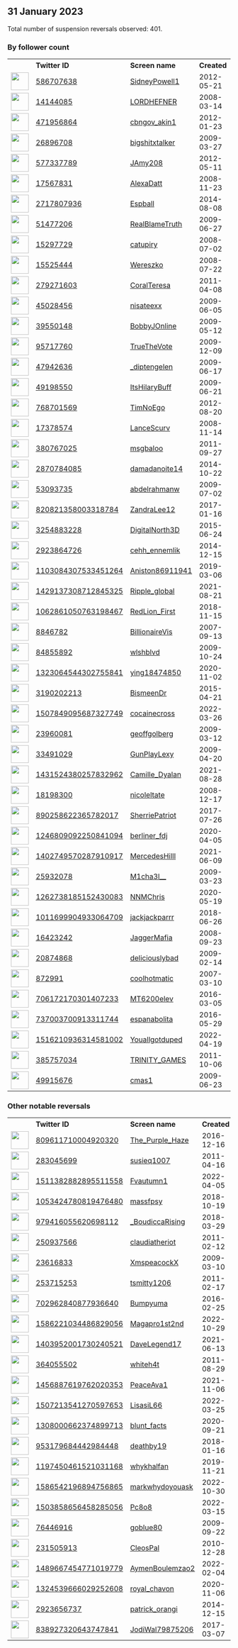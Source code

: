 
## 31 January 2023
Total number of suspension reversals observed: 401.

### By follower count
<table><tr><th></th><th align="left">Twitter ID</th><th align="left">Screen name</th>
<th align="left">Created</th><th align="left">Status</th><th align="left">Suspended</th><th align="left">Followers</th>
<tr><td><a href="https://pbs.twimg.com/profile_images/1620791282275581958/K4NHcmE-_normal.jpg"><img src="https://pbs.twimg.com/profile_images/1620791282275581958/K4NHcmE-_normal.jpg" width="40px" height="40px" align="center"/></a></td><td><a href="https://twitter.com/intent/user?user_id=586707638">586707638</a></td><td><a href="https://twitter.com/SidneyPowell1">SidneyPowell1</a></td><td>2012-05-21</td><td align="center"></td><td></td><td>957199</td></tr>
<tr><td><a href="https://pbs.twimg.com/profile_images/1621897346408742914/7G7H-IG9_normal.jpg"><img src="https://pbs.twimg.com/profile_images/1621897346408742914/7G7H-IG9_normal.jpg" width="40px" height="40px" align="center"/></a></td><td><a href="https://twitter.com/intent/user?user_id=14144085">14144085</a></td><td><a href="https://twitter.com/LORDHEFNER">LORDHEFNER</a></td><td>2008-03-14</td><td align="center"></td><td></td><td>90761</td></tr>
<tr><td><a href="https://pbs.twimg.com/profile_images/1634880688439586816/LVLd2o9U_normal.jpg"><img src="https://pbs.twimg.com/profile_images/1634880688439586816/LVLd2o9U_normal.jpg" width="40px" height="40px" align="center"/></a></td><td><a href="https://twitter.com/intent/user?user_id=471956864">471956864</a></td><td><a href="https://twitter.com/cbngov_akin1">cbngov_akin1</a></td><td>2012-01-23</td><td align="center"></td><td>2022-10-24</td><td>84729</td></tr>
<tr><td><a href="https://pbs.twimg.com/profile_images/1353866257444044800/MLV-9ty9_normal.jpg"><img src="https://pbs.twimg.com/profile_images/1353866257444044800/MLV-9ty9_normal.jpg" width="40px" height="40px" align="center"/></a></td><td><a href="https://twitter.com/intent/user?user_id=26896708">26896708</a></td><td><a href="https://twitter.com/bigshitxtalker">bigshitxtalker</a></td><td>2009-03-27</td><td align="center"></td><td></td><td>53376</td></tr>
<tr><td><a href="https://pbs.twimg.com/profile_images/751978086380384256/k3XhIZ1o_normal.jpg"><img src="https://pbs.twimg.com/profile_images/751978086380384256/k3XhIZ1o_normal.jpg" width="40px" height="40px" align="center"/></a></td><td><a href="https://twitter.com/intent/user?user_id=577337789">577337789</a></td><td><a href="https://twitter.com/JAmy208">JAmy208</a></td><td>2012-05-11</td><td align="center"></td><td></td><td>45623</td></tr>
<tr><td><a href="https://pbs.twimg.com/profile_images/1592042598197338112/YhENexSO_normal.jpg"><img src="https://pbs.twimg.com/profile_images/1592042598197338112/YhENexSO_normal.jpg" width="40px" height="40px" align="center"/></a></td><td><a href="https://twitter.com/intent/user?user_id=17567831">17567831</a></td><td><a href="https://twitter.com/AlexaDatt">AlexaDatt</a></td><td>2008-11-23</td><td align="center"></td><td>2023-01-06</td><td>45513</td></tr>
<tr><td><a href="https://pbs.twimg.com/profile_images/1620320727445422080/bloWrWxL_normal.jpg"><img src="https://pbs.twimg.com/profile_images/1620320727445422080/bloWrWxL_normal.jpg" width="40px" height="40px" align="center"/></a></td><td><a href="https://twitter.com/intent/user?user_id=2717807936">2717807936</a></td><td><a href="https://twitter.com/Espball">Espball</a></td><td>2014-08-08</td><td align="center"></td><td></td><td>40471</td></tr>
<tr><td><a href="https://pbs.twimg.com/profile_images/1392970415363051524/z4ghuTpb_normal.jpg"><img src="https://pbs.twimg.com/profile_images/1392970415363051524/z4ghuTpb_normal.jpg" width="40px" height="40px" align="center"/></a></td><td><a href="https://twitter.com/intent/user?user_id=51477206">51477206</a></td><td><a href="https://twitter.com/RealBlameTruth">RealBlameTruth</a></td><td>2009-06-27</td><td align="center">👋</td><td></td><td>39355</td></tr>
<tr><td><a href="https://pbs.twimg.com/profile_images/1354648505227354115/ayYYooHI_normal.jpg"><img src="https://pbs.twimg.com/profile_images/1354648505227354115/ayYYooHI_normal.jpg" width="40px" height="40px" align="center"/></a></td><td><a href="https://twitter.com/intent/user?user_id=15297729">15297729</a></td><td><a href="https://twitter.com/catupiry">catupiry</a></td><td>2008-07-02</td><td align="center"></td><td></td><td>38681</td></tr>
<tr><td><a href="https://pbs.twimg.com/profile_images/1435796140373549068/VDdrycY1_normal.jpg"><img src="https://pbs.twimg.com/profile_images/1435796140373549068/VDdrycY1_normal.jpg" width="40px" height="40px" align="center"/></a></td><td><a href="https://twitter.com/intent/user?user_id=15525444">15525444</a></td><td><a href="https://twitter.com/Wereszko">Wereszko</a></td><td>2008-07-22</td><td align="center"></td><td></td><td>38328</td></tr>
<tr><td><a href="https://pbs.twimg.com/profile_images/1501982555561734151/ztVbz09D_normal.jpg"><img src="https://pbs.twimg.com/profile_images/1501982555561734151/ztVbz09D_normal.jpg" width="40px" height="40px" align="center"/></a></td><td><a href="https://twitter.com/intent/user?user_id=279271603">279271603</a></td><td><a href="https://twitter.com/CoralTeresa">CoralTeresa</a></td><td>2011-04-08</td><td align="center"></td><td>2022-03-18</td><td>32425</td></tr>
<tr><td><a href="https://pbs.twimg.com/profile_images/1618764275014664192/u96qFzhn_normal.jpg"><img src="https://pbs.twimg.com/profile_images/1618764275014664192/u96qFzhn_normal.jpg" width="40px" height="40px" align="center"/></a></td><td><a href="https://twitter.com/intent/user?user_id=45028456">45028456</a></td><td><a href="https://twitter.com/nisateexx">nisateexx</a></td><td>2009-06-05</td><td align="center"></td><td></td><td>31833</td></tr>
<tr><td><a href="https://pbs.twimg.com/profile_images/1618164876169433089/iLDTcKKd_normal.jpg"><img src="https://pbs.twimg.com/profile_images/1618164876169433089/iLDTcKKd_normal.jpg" width="40px" height="40px" align="center"/></a></td><td><a href="https://twitter.com/intent/user?user_id=39550148">39550148</a></td><td><a href="https://twitter.com/BobbyJOnline">BobbyJOnline</a></td><td>2009-05-12</td><td align="center"></td><td></td><td>31118</td></tr>
<tr><td><a href="https://pbs.twimg.com/profile_images/1620933929078505472/KyeObK6T_normal.jpg"><img src="https://pbs.twimg.com/profile_images/1620933929078505472/KyeObK6T_normal.jpg" width="40px" height="40px" align="center"/></a></td><td><a href="https://twitter.com/intent/user?user_id=95717760">95717760</a></td><td><a href="https://twitter.com/TrueTheVote">TrueTheVote</a></td><td>2009-12-09</td><td align="center"></td><td></td><td>29305</td></tr>
<tr><td><a href="https://pbs.twimg.com/profile_images/1650050254404812800/gBXpSkGU_normal.jpg"><img src="https://pbs.twimg.com/profile_images/1650050254404812800/gBXpSkGU_normal.jpg" width="40px" height="40px" align="center"/></a></td><td><a href="https://twitter.com/intent/user?user_id=47942636">47942636</a></td><td><a href="https://twitter.com/_diptengelen">_diptengelen</a></td><td>2009-06-17</td><td align="center"></td><td></td><td>28982</td></tr>
<tr><td><a href="https://pbs.twimg.com/profile_images/1290398965737730048/9iFCviU__normal.jpg"><img src="https://pbs.twimg.com/profile_images/1290398965737730048/9iFCviU__normal.jpg" width="40px" height="40px" align="center"/></a></td><td><a href="https://twitter.com/intent/user?user_id=49198550">49198550</a></td><td><a href="https://twitter.com/ItsHilaryBuff">ItsHilaryBuff</a></td><td>2009-06-21</td><td align="center"></td><td></td><td>27764</td></tr>
<tr><td><a href="https://pbs.twimg.com/profile_images/1226686352244142082/XSBI_j6U_normal.jpg"><img src="https://pbs.twimg.com/profile_images/1226686352244142082/XSBI_j6U_normal.jpg" width="40px" height="40px" align="center"/></a></td><td><a href="https://twitter.com/intent/user?user_id=768701569">768701569</a></td><td><a href="https://twitter.com/TimNoEgo">TimNoEgo</a></td><td>2012-08-20</td><td align="center"></td><td></td><td>26939</td></tr>
<tr><td><a href="https://pbs.twimg.com/profile_images/581943358156763138/JHhhfHet_normal.png"><img src="https://pbs.twimg.com/profile_images/581943358156763138/JHhhfHet_normal.png" width="40px" height="40px" align="center"/></a></td><td><a href="https://twitter.com/intent/user?user_id=17378574">17378574</a></td><td><a href="https://twitter.com/LanceScurv">LanceScurv</a></td><td>2008-11-14</td><td align="center"></td><td></td><td>26763</td></tr>
<tr><td><a href="https://pbs.twimg.com/profile_images/1325273468162617345/oSPZhxsC_normal.jpg"><img src="https://pbs.twimg.com/profile_images/1325273468162617345/oSPZhxsC_normal.jpg" width="40px" height="40px" align="center"/></a></td><td><a href="https://twitter.com/intent/user?user_id=380767025">380767025</a></td><td><a href="https://twitter.com/msgbaloo">msgbaloo</a></td><td>2011-09-27</td><td align="center"></td><td></td><td>25429</td></tr>
<tr><td><a href="https://pbs.twimg.com/profile_images/1622087454911074304/R4nRbBCO_normal.jpg"><img src="https://pbs.twimg.com/profile_images/1622087454911074304/R4nRbBCO_normal.jpg" width="40px" height="40px" align="center"/></a></td><td><a href="https://twitter.com/intent/user?user_id=2870784085">2870784085</a></td><td><a href="https://twitter.com/damadanoite14">damadanoite14</a></td><td>2014-10-22</td><td align="center"></td><td>2022-11-01</td><td>25239</td></tr>
<tr><td><a href="https://pbs.twimg.com/profile_images/527386528742662144/hpVkHAaS_normal.jpeg"><img src="https://pbs.twimg.com/profile_images/527386528742662144/hpVkHAaS_normal.jpeg" width="40px" height="40px" align="center"/></a></td><td><a href="https://twitter.com/intent/user?user_id=53093735">53093735</a></td><td><a href="https://twitter.com/abdelrahmanw">abdelrahmanw</a></td><td>2009-07-02</td><td align="center"></td><td>2022-06-28</td><td>24899</td></tr>
<tr><td><a href="https://pbs.twimg.com/profile_images/1626028481476788230/jn6K0uj5_normal.jpg"><img src="https://pbs.twimg.com/profile_images/1626028481476788230/jn6K0uj5_normal.jpg" width="40px" height="40px" align="center"/></a></td><td><a href="https://twitter.com/intent/user?user_id=820821358003318784">820821358003318784</a></td><td><a href="https://twitter.com/ZandraLee12">ZandraLee12</a></td><td>2017-01-16</td><td align="center"></td><td></td><td>24520</td></tr>
<tr><td><a href="https://pbs.twimg.com/profile_images/1155990392275210240/nrur-BK8_normal.jpg"><img src="https://pbs.twimg.com/profile_images/1155990392275210240/nrur-BK8_normal.jpg" width="40px" height="40px" align="center"/></a></td><td><a href="https://twitter.com/intent/user?user_id=3254883228">3254883228</a></td><td><a href="https://twitter.com/DigitalNorth3D">DigitalNorth3D</a></td><td>2015-06-24</td><td align="center"></td><td>2022-07-26</td><td>23778</td></tr>
<tr><td><a href="https://pbs.twimg.com/profile_images/1480510279960207360/VvbNwu4e_normal.jpg"><img src="https://pbs.twimg.com/profile_images/1480510279960207360/VvbNwu4e_normal.jpg" width="40px" height="40px" align="center"/></a></td><td><a href="https://twitter.com/intent/user?user_id=2923864726">2923864726</a></td><td><a href="https://twitter.com/cehh_ennemlik">cehh_ennemlik</a></td><td>2014-12-15</td><td align="center"></td><td>2022-09-29</td><td>23476</td></tr>
<tr><td><a href="https://pbs.twimg.com/profile_images/1270775946803589123/ZC63MP5c_normal.jpg"><img src="https://pbs.twimg.com/profile_images/1270775946803589123/ZC63MP5c_normal.jpg" width="40px" height="40px" align="center"/></a></td><td><a href="https://twitter.com/intent/user?user_id=1103084307533451264">1103084307533451264</a></td><td><a href="https://twitter.com/Aniston86911941">Aniston86911941</a></td><td>2019-03-06</td><td align="center"></td><td>2022-10-04</td><td>22649</td></tr>
<tr><td><a href="https://abs.twimg.com/sticky/default_profile_images/default_profile_normal.png"><img src="https://abs.twimg.com/sticky/default_profile_images/default_profile_normal.png" width="40px" height="40px" align="center"/></a></td><td><a href="https://twitter.com/intent/user?user_id=1429137308712845325">1429137308712845325</a></td><td><a href="https://twitter.com/Ripple_global">Ripple_global</a></td><td>2021-08-21</td><td align="center"></td><td>2023-01-01</td><td>21635</td></tr>
<tr><td><a href="https://pbs.twimg.com/profile_images/1545160392351039488/AxJ6123u_normal.jpg"><img src="https://pbs.twimg.com/profile_images/1545160392351039488/AxJ6123u_normal.jpg" width="40px" height="40px" align="center"/></a></td><td><a href="https://twitter.com/intent/user?user_id=1062861050763198467">1062861050763198467</a></td><td><a href="https://twitter.com/RedLion_First">RedLion_First</a></td><td>2018-11-15</td><td align="center"></td><td>2022-10-18</td><td>21121</td></tr>
<tr><td><a href="https://pbs.twimg.com/profile_images/1348600977956356096/JQtZzfE8_normal.jpg"><img src="https://pbs.twimg.com/profile_images/1348600977956356096/JQtZzfE8_normal.jpg" width="40px" height="40px" align="center"/></a></td><td><a href="https://twitter.com/intent/user?user_id=8846782">8846782</a></td><td><a href="https://twitter.com/BillionaireVis">BillionaireVis</a></td><td>2007-09-13</td><td align="center"></td><td></td><td>19819</td></tr>
<tr><td><a href="https://pbs.twimg.com/profile_images/544581397118074880/0ToQR8O0_normal.jpeg"><img src="https://pbs.twimg.com/profile_images/544581397118074880/0ToQR8O0_normal.jpeg" width="40px" height="40px" align="center"/></a></td><td><a href="https://twitter.com/intent/user?user_id=84855892">84855892</a></td><td><a href="https://twitter.com/wlshblvd">wlshblvd</a></td><td>2009-10-24</td><td align="center">🔒</td><td>2022-12-01</td><td>18676</td></tr>
<tr><td><a href="https://pbs.twimg.com/profile_images/1568862864571768833/-QgWPGiL_normal.jpg"><img src="https://pbs.twimg.com/profile_images/1568862864571768833/-QgWPGiL_normal.jpg" width="40px" height="40px" align="center"/></a></td><td><a href="https://twitter.com/intent/user?user_id=1323064544302755841">1323064544302755841</a></td><td><a href="https://twitter.com/ying18474850">ying18474850</a></td><td>2020-11-02</td><td align="center"></td><td>2022-11-17</td><td>18400</td></tr>
<tr><td><a href="https://pbs.twimg.com/profile_images/1651528588670140421/yoykjjru_normal.jpg"><img src="https://pbs.twimg.com/profile_images/1651528588670140421/yoykjjru_normal.jpg" width="40px" height="40px" align="center"/></a></td><td><a href="https://twitter.com/intent/user?user_id=3190202213">3190202213</a></td><td><a href="https://twitter.com/BismeenDr">BismeenDr</a></td><td>2015-04-21</td><td align="center"></td><td>2023-01-23</td><td>17122</td></tr>
<tr><td><a href="https://pbs.twimg.com/profile_images/1654334972273229824/3iiDQAmF_normal.jpg"><img src="https://pbs.twimg.com/profile_images/1654334972273229824/3iiDQAmF_normal.jpg" width="40px" height="40px" align="center"/></a></td><td><a href="https://twitter.com/intent/user?user_id=1507849095687327749">1507849095687327749</a></td><td><a href="https://twitter.com/cocainecross">cocainecross</a></td><td>2022-03-26</td><td align="center"></td><td>2022-12-09</td><td>15597</td></tr>
<tr><td><a href="https://pbs.twimg.com/profile_images/1620638274631901185/zShLWbZ4_normal.jpg"><img src="https://pbs.twimg.com/profile_images/1620638274631901185/zShLWbZ4_normal.jpg" width="40px" height="40px" align="center"/></a></td><td><a href="https://twitter.com/intent/user?user_id=23960081">23960081</a></td><td><a href="https://twitter.com/geoffgolberg">geoffgolberg</a></td><td>2009-03-12</td><td align="center">🚫</td><td></td><td>11670</td></tr>
<tr><td><a href="https://pbs.twimg.com/profile_images/1628095276887027712/rR550zR6_normal.jpg"><img src="https://pbs.twimg.com/profile_images/1628095276887027712/rR550zR6_normal.jpg" width="40px" height="40px" align="center"/></a></td><td><a href="https://twitter.com/intent/user?user_id=33491029">33491029</a></td><td><a href="https://twitter.com/GunPlayLexy">GunPlayLexy</a></td><td>2009-04-20</td><td align="center"></td><td></td><td>11194</td></tr>
<tr><td><a href="https://pbs.twimg.com/profile_images/1437842189040558083/NkqK720__normal.jpg"><img src="https://pbs.twimg.com/profile_images/1437842189040558083/NkqK720__normal.jpg" width="40px" height="40px" align="center"/></a></td><td><a href="https://twitter.com/intent/user?user_id=1431524380257832962">1431524380257832962</a></td><td><a href="https://twitter.com/Camille_Dyalan">Camille_Dyalan</a></td><td>2021-08-28</td><td align="center"></td><td>2022-11-16</td><td>10845</td></tr>
<tr><td><a href="https://pbs.twimg.com/profile_images/1618372264113876992/ZOOEgBy0_normal.jpg"><img src="https://pbs.twimg.com/profile_images/1618372264113876992/ZOOEgBy0_normal.jpg" width="40px" height="40px" align="center"/></a></td><td><a href="https://twitter.com/intent/user?user_id=18198300">18198300</a></td><td><a href="https://twitter.com/nicoleltate">nicoleltate</a></td><td>2008-12-17</td><td align="center"></td><td></td><td>10835</td></tr>
<tr><td><a href="https://pbs.twimg.com/profile_images/1642355867512365057/ujTwb6pc_normal.jpg"><img src="https://pbs.twimg.com/profile_images/1642355867512365057/ujTwb6pc_normal.jpg" width="40px" height="40px" align="center"/></a></td><td><a href="https://twitter.com/intent/user?user_id=890258622365782017">890258622365782017</a></td><td><a href="https://twitter.com/SherriePatriot">SherriePatriot</a></td><td>2017-07-26</td><td align="center"></td><td></td><td>10467</td></tr>
<tr><td><a href="https://pbs.twimg.com/profile_images/1623726289650700288/C58FhFBp_normal.jpg"><img src="https://pbs.twimg.com/profile_images/1623726289650700288/C58FhFBp_normal.jpg" width="40px" height="40px" align="center"/></a></td><td><a href="https://twitter.com/intent/user?user_id=1246809092250841094">1246809092250841094</a></td><td><a href="https://twitter.com/berliner_fdj">berliner_fdj</a></td><td>2020-04-05</td><td align="center"></td><td>2022-05-10</td><td>10381</td></tr>
<tr><td><a href="https://pbs.twimg.com/profile_images/1509716710143762443/k7C4Ud5f_normal.jpg"><img src="https://pbs.twimg.com/profile_images/1509716710143762443/k7C4Ud5f_normal.jpg" width="40px" height="40px" align="center"/></a></td><td><a href="https://twitter.com/intent/user?user_id=1402749570287910917">1402749570287910917</a></td><td><a href="https://twitter.com/MercedesHilll">MercedesHilll</a></td><td>2021-06-09</td><td align="center"></td><td>2023-01-25</td><td>10136</td></tr>
<tr><td><a href="https://pbs.twimg.com/profile_images/1652499850972524544/r7kFmZ5U_normal.jpg"><img src="https://pbs.twimg.com/profile_images/1652499850972524544/r7kFmZ5U_normal.jpg" width="40px" height="40px" align="center"/></a></td><td><a href="https://twitter.com/intent/user?user_id=25932078">25932078</a></td><td><a href="https://twitter.com/M1cha3l__">M1cha3l__</a></td><td>2009-03-23</td><td align="center"></td><td></td><td>9284</td></tr>
<tr><td><a href="https://pbs.twimg.com/profile_images/1635670228549120000/8sVuSuVL_normal.jpg"><img src="https://pbs.twimg.com/profile_images/1635670228549120000/8sVuSuVL_normal.jpg" width="40px" height="40px" align="center"/></a></td><td><a href="https://twitter.com/intent/user?user_id=1262738185152430083">1262738185152430083</a></td><td><a href="https://twitter.com/NNMChris">NNMChris</a></td><td>2020-05-19</td><td align="center"></td><td>2022-10-28</td><td>7712</td></tr>
<tr><td><a href="https://pbs.twimg.com/profile_images/1620080673519448065/VLizYtGO_normal.jpg"><img src="https://pbs.twimg.com/profile_images/1620080673519448065/VLizYtGO_normal.jpg" width="40px" height="40px" align="center"/></a></td><td><a href="https://twitter.com/intent/user?user_id=1011699904933064709">1011699904933064709</a></td><td><a href="https://twitter.com/jackjackparrr">jackjackparrr</a></td><td>2018-06-26</td><td align="center"></td><td>2022-12-24</td><td>6901</td></tr>
<tr><td><a href="https://pbs.twimg.com/profile_images/1619829188059611137/QnF6jcaW_normal.jpg"><img src="https://pbs.twimg.com/profile_images/1619829188059611137/QnF6jcaW_normal.jpg" width="40px" height="40px" align="center"/></a></td><td><a href="https://twitter.com/intent/user?user_id=16423242">16423242</a></td><td><a href="https://twitter.com/JaggerMafia">JaggerMafia</a></td><td>2008-09-23</td><td align="center"></td><td></td><td>6860</td></tr>
<tr><td><a href="https://pbs.twimg.com/profile_images/967575615229448192/apt4aQWm_normal.jpg"><img src="https://pbs.twimg.com/profile_images/967575615229448192/apt4aQWm_normal.jpg" width="40px" height="40px" align="center"/></a></td><td><a href="https://twitter.com/intent/user?user_id=20874868">20874868</a></td><td><a href="https://twitter.com/deliciouslybad">deliciouslybad</a></td><td>2009-02-14</td><td align="center"></td><td></td><td>6071</td></tr>
<tr><td><a href="https://pbs.twimg.com/profile_images/378800000520982538/332e14e90ee8eb1f7f468503c70fe6fe_normal.jpeg"><img src="https://pbs.twimg.com/profile_images/378800000520982538/332e14e90ee8eb1f7f468503c70fe6fe_normal.jpeg" width="40px" height="40px" align="center"/></a></td><td><a href="https://twitter.com/intent/user?user_id=872991">872991</a></td><td><a href="https://twitter.com/coolhotmatic">coolhotmatic</a></td><td>2007-03-10</td><td align="center"></td><td></td><td>5681</td></tr>
<tr><td><a href="https://pbs.twimg.com/profile_images/720381837453885440/HQGf9Ke7_normal.jpg"><img src="https://pbs.twimg.com/profile_images/720381837453885440/HQGf9Ke7_normal.jpg" width="40px" height="40px" align="center"/></a></td><td><a href="https://twitter.com/intent/user?user_id=706172170301407233">706172170301407233</a></td><td><a href="https://twitter.com/MT6200elev">MT6200elev</a></td><td>2016-03-05</td><td align="center"></td><td>2022-07-18</td><td>5508</td></tr>
<tr><td><a href="https://pbs.twimg.com/profile_images/1377581611928145920/P-1iQs6g_normal.jpg"><img src="https://pbs.twimg.com/profile_images/1377581611928145920/P-1iQs6g_normal.jpg" width="40px" height="40px" align="center"/></a></td><td><a href="https://twitter.com/intent/user?user_id=737003700913311744">737003700913311744</a></td><td><a href="https://twitter.com/espanabolita">espanabolita</a></td><td>2016-05-29</td><td align="center"></td><td></td><td>5238</td></tr>
<tr><td><a href="https://pbs.twimg.com/profile_images/1656024566991396878/wvrsuUw2_normal.jpg"><img src="https://pbs.twimg.com/profile_images/1656024566991396878/wvrsuUw2_normal.jpg" width="40px" height="40px" align="center"/></a></td><td><a href="https://twitter.com/intent/user?user_id=1516210936314581002">1516210936314581002</a></td><td><a href="https://twitter.com/Youallgotduped">Youallgotduped</a></td><td>2022-04-19</td><td align="center"></td><td>2022-08-07</td><td>5138</td></tr>
<tr><td><a href="https://pbs.twimg.com/profile_images/1302049444137963520/mSqZj_RL_normal.jpg"><img src="https://pbs.twimg.com/profile_images/1302049444137963520/mSqZj_RL_normal.jpg" width="40px" height="40px" align="center"/></a></td><td><a href="https://twitter.com/intent/user?user_id=385757034">385757034</a></td><td><a href="https://twitter.com/TRINITY_GAMES">TRINITY_GAMES</a></td><td>2011-10-06</td><td align="center"></td><td>2023-01-28</td><td>4617</td></tr>
<tr><td><a href="https://pbs.twimg.com/profile_images/1450999915883159555/6GdMeLWq_normal.jpg"><img src="https://pbs.twimg.com/profile_images/1450999915883159555/6GdMeLWq_normal.jpg" width="40px" height="40px" align="center"/></a></td><td><a href="https://twitter.com/intent/user?user_id=49915676">49915676</a></td><td><a href="https://twitter.com/cmas1">cmas1</a></td><td>2009-06-23</td><td align="center"></td><td>2022-10-29</td><td>4513</td></tr>
</table>

### Other notable reversals
<table><tr><th></th><th align="left">Twitter ID</th><th align="left">Screen name</th>
<th align="left">Created</th><th align="left">Status</th><th align="left">Suspended</th><th align="left">Followers</th>
<tr><td><a href="https://abs.twimg.com/sticky/default_profile_images/default_profile_normal.png"><img src="https://abs.twimg.com/sticky/default_profile_images/default_profile_normal.png" width="40px" height="40px" align="center"/></a></td><td><a href="https://twitter.com/intent/user?user_id=809611710004920320">809611710004920320</a></td><td><a href="https://twitter.com/The_Purple_Haze">The_Purple_Haze</a></td><td>2016-12-16</td><td align="center"></td><td>2023-01-23</td><td>234</td></tr>
<tr><td><a href="https://pbs.twimg.com/profile_images/1605069208609505282/4chfdy1q_normal.jpg"><img src="https://pbs.twimg.com/profile_images/1605069208609505282/4chfdy1q_normal.jpg" width="40px" height="40px" align="center"/></a></td><td><a href="https://twitter.com/intent/user?user_id=283045699">283045699</a></td><td><a href="https://twitter.com/susieq1007">susieq1007</a></td><td>2011-04-16</td><td align="center"></td><td>2023-01-19</td><td>815</td></tr>
<tr><td><a href="https://pbs.twimg.com/profile_images/1639640836555128832/myJTPhvs_normal.jpg"><img src="https://pbs.twimg.com/profile_images/1639640836555128832/myJTPhvs_normal.jpg" width="40px" height="40px" align="center"/></a></td><td><a href="https://twitter.com/intent/user?user_id=1511382882895511558">1511382882895511558</a></td><td><a href="https://twitter.com/Fvautumn1">Fvautumn1</a></td><td>2022-04-05</td><td align="center"></td><td>2022-12-13</td><td>178</td></tr>
<tr><td><a href="https://pbs.twimg.com/profile_images/1479676741526474759/WASf_qBf_normal.jpg"><img src="https://pbs.twimg.com/profile_images/1479676741526474759/WASf_qBf_normal.jpg" width="40px" height="40px" align="center"/></a></td><td><a href="https://twitter.com/intent/user?user_id=1053424780819476480">1053424780819476480</a></td><td><a href="https://twitter.com/massfpsy">massfpsy</a></td><td>2018-10-19</td><td align="center"></td><td>2022-12-03</td><td>768</td></tr>
<tr><td><a href="https://pbs.twimg.com/profile_images/1479854897164165121/-f7ifmhM_normal.jpg"><img src="https://pbs.twimg.com/profile_images/1479854897164165121/-f7ifmhM_normal.jpg" width="40px" height="40px" align="center"/></a></td><td><a href="https://twitter.com/intent/user?user_id=979416055620698112">979416055620698112</a></td><td><a href="https://twitter.com/_BoudiccaRising">_BoudiccaRising</a></td><td>2018-03-29</td><td align="center"></td><td>2022-11-30</td><td>3829</td></tr>
<tr><td><a href="https://pbs.twimg.com/profile_images/1629244499712000000/N-uencj__normal.jpg"><img src="https://pbs.twimg.com/profile_images/1629244499712000000/N-uencj__normal.jpg" width="40px" height="40px" align="center"/></a></td><td><a href="https://twitter.com/intent/user?user_id=250937566">250937566</a></td><td><a href="https://twitter.com/claudiatheriot">claudiatheriot</a></td><td>2011-02-12</td><td align="center"></td><td>2023-01-25</td><td>98</td></tr>
<tr><td><a href="https://pbs.twimg.com/profile_images/1487170090089029637/3YcBvMnR_normal.jpg"><img src="https://pbs.twimg.com/profile_images/1487170090089029637/3YcBvMnR_normal.jpg" width="40px" height="40px" align="center"/></a></td><td><a href="https://twitter.com/intent/user?user_id=23616833">23616833</a></td><td><a href="https://twitter.com/XmspeacockX">XmspeacockX</a></td><td>2009-03-10</td><td align="center"></td><td>2023-01-25</td><td>680</td></tr>
<tr><td><a href="https://pbs.twimg.com/profile_images/1475179255478767630/jmE8OigU_normal.jpg"><img src="https://pbs.twimg.com/profile_images/1475179255478767630/jmE8OigU_normal.jpg" width="40px" height="40px" align="center"/></a></td><td><a href="https://twitter.com/intent/user?user_id=253715253">253715253</a></td><td><a href="https://twitter.com/tsmitty1206">tsmitty1206</a></td><td>2011-02-17</td><td align="center"></td><td>2023-01-03</td><td>878</td></tr>
<tr><td><a href="https://pbs.twimg.com/profile_images/1515722176241971202/vIo96mib_normal.jpg"><img src="https://pbs.twimg.com/profile_images/1515722176241971202/vIo96mib_normal.jpg" width="40px" height="40px" align="center"/></a></td><td><a href="https://twitter.com/intent/user?user_id=702962840877936640">702962840877936640</a></td><td><a href="https://twitter.com/Bumpyuma">Bumpyuma</a></td><td>2016-02-25</td><td align="center"></td><td>2022-11-18</td><td>633</td></tr>
<tr><td><a href="https://pbs.twimg.com/profile_images/1649755724749176833/VzmJSyjS_normal.jpg"><img src="https://pbs.twimg.com/profile_images/1649755724749176833/VzmJSyjS_normal.jpg" width="40px" height="40px" align="center"/></a></td><td><a href="https://twitter.com/intent/user?user_id=1586221034486829056">1586221034486829056</a></td><td><a href="https://twitter.com/Magapro1st2nd">Magapro1st2nd</a></td><td>2022-10-29</td><td align="center"></td><td>2023-01-15</td><td>371</td></tr>
<tr><td><a href="https://pbs.twimg.com/profile_images/1509575662595543041/NdHHn131_normal.jpg"><img src="https://pbs.twimg.com/profile_images/1509575662595543041/NdHHn131_normal.jpg" width="40px" height="40px" align="center"/></a></td><td><a href="https://twitter.com/intent/user?user_id=1403952001730240521">1403952001730240521</a></td><td><a href="https://twitter.com/DaveLegend17">DaveLegend17</a></td><td>2021-06-13</td><td align="center"></td><td>2022-06-22</td><td>240</td></tr>
<tr><td><a href="https://pbs.twimg.com/profile_images/1518761740523257857/LXk7hSci_normal.jpg"><img src="https://pbs.twimg.com/profile_images/1518761740523257857/LXk7hSci_normal.jpg" width="40px" height="40px" align="center"/></a></td><td><a href="https://twitter.com/intent/user?user_id=364055502">364055502</a></td><td><a href="https://twitter.com/whiteh4t">whiteh4t</a></td><td>2011-08-29</td><td align="center"></td><td>2023-01-25</td><td>67</td></tr>
<tr><td><a href="https://pbs.twimg.com/profile_images/1591151665679372320/StPNBVsj_normal.jpg"><img src="https://pbs.twimg.com/profile_images/1591151665679372320/StPNBVsj_normal.jpg" width="40px" height="40px" align="center"/></a></td><td><a href="https://twitter.com/intent/user?user_id=1456887619762020353">1456887619762020353</a></td><td><a href="https://twitter.com/PeaceAva1">PeaceAva1</a></td><td>2021-11-06</td><td align="center">🚫</td><td>2023-01-13</td><td>1047</td></tr>
<tr><td><a href="https://pbs.twimg.com/profile_images/1626815244151431168/3LccncV-_normal.jpg"><img src="https://pbs.twimg.com/profile_images/1626815244151431168/3LccncV-_normal.jpg" width="40px" height="40px" align="center"/></a></td><td><a href="https://twitter.com/intent/user?user_id=1507213541270597653">1507213541270597653</a></td><td><a href="https://twitter.com/LisasiL66">LisasiL66</a></td><td>2022-03-25</td><td align="center"></td><td>2022-12-16</td><td>208</td></tr>
<tr><td><a href="https://pbs.twimg.com/profile_images/1308775752448446467/Vyqc72zR_normal.jpg"><img src="https://pbs.twimg.com/profile_images/1308775752448446467/Vyqc72zR_normal.jpg" width="40px" height="40px" align="center"/></a></td><td><a href="https://twitter.com/intent/user?user_id=1308000662374899713">1308000662374899713</a></td><td><a href="https://twitter.com/blunt_facts">blunt_facts</a></td><td>2020-09-21</td><td align="center"></td><td>2022-12-31</td><td>77</td></tr>
<tr><td><a href="https://pbs.twimg.com/profile_images/1657375722241945603/8DG8usKU_normal.jpg"><img src="https://pbs.twimg.com/profile_images/1657375722241945603/8DG8usKU_normal.jpg" width="40px" height="40px" align="center"/></a></td><td><a href="https://twitter.com/intent/user?user_id=953179684442984448">953179684442984448</a></td><td><a href="https://twitter.com/deathby19">deathby19</a></td><td>2018-01-16</td><td align="center"></td><td>2023-01-03</td><td>16</td></tr>
<tr><td><a href="https://pbs.twimg.com/profile_images/1495072542872248331/MouGoH0v_normal.jpg"><img src="https://pbs.twimg.com/profile_images/1495072542872248331/MouGoH0v_normal.jpg" width="40px" height="40px" align="center"/></a></td><td><a href="https://twitter.com/intent/user?user_id=1197450461521031168">1197450461521031168</a></td><td><a href="https://twitter.com/whykhalfan">whykhalfan</a></td><td>2019-11-21</td><td align="center"></td><td>2023-01-13</td><td>105</td></tr>
<tr><td><a href="https://abs.twimg.com/sticky/default_profile_images/default_profile_normal.png"><img src="https://abs.twimg.com/sticky/default_profile_images/default_profile_normal.png" width="40px" height="40px" align="center"/></a></td><td><a href="https://twitter.com/intent/user?user_id=1586542196894756865">1586542196894756865</a></td><td><a href="https://twitter.com/markwhydoyouask">markwhydoyouask</a></td><td>2022-10-30</td><td align="center">🚫</td><td>2023-01-16</td><td>15</td></tr>
<tr><td><a href="https://pbs.twimg.com/profile_images/1650349308359634944/R_fN-E9w_normal.jpg"><img src="https://pbs.twimg.com/profile_images/1650349308359634944/R_fN-E9w_normal.jpg" width="40px" height="40px" align="center"/></a></td><td><a href="https://twitter.com/intent/user?user_id=1503858656458285056">1503858656458285056</a></td><td><a href="https://twitter.com/Pc8o8">Pc8o8</a></td><td>2022-03-15</td><td align="center"></td><td>2023-01-15</td><td>123</td></tr>
<tr><td><a href="https://pbs.twimg.com/profile_images/1346689540015046657/ssCBZEK9_normal.jpg"><img src="https://pbs.twimg.com/profile_images/1346689540015046657/ssCBZEK9_normal.jpg" width="40px" height="40px" align="center"/></a></td><td><a href="https://twitter.com/intent/user?user_id=76446916">76446916</a></td><td><a href="https://twitter.com/goblue80">goblue80</a></td><td>2009-09-22</td><td align="center"></td><td>2022-07-16</td><td>171</td></tr>
<tr><td><a href="https://pbs.twimg.com/profile_images/610614868593369088/dmtIVJQD_normal.png"><img src="https://pbs.twimg.com/profile_images/610614868593369088/dmtIVJQD_normal.png" width="40px" height="40px" align="center"/></a></td><td><a href="https://twitter.com/intent/user?user_id=231505913">231505913</a></td><td><a href="https://twitter.com/CleosPal">CleosPal</a></td><td>2010-12-28</td><td align="center"></td><td>2022-12-15</td><td>758</td></tr>
<tr><td><a href="https://pbs.twimg.com/profile_images/1657169284970209280/7Mjd80oK_normal.jpg"><img src="https://pbs.twimg.com/profile_images/1657169284970209280/7Mjd80oK_normal.jpg" width="40px" height="40px" align="center"/></a></td><td><a href="https://twitter.com/intent/user?user_id=1489667454771019779">1489667454771019779</a></td><td><a href="https://twitter.com/AymenBoulemzao2">AymenBoulemzao2</a></td><td>2022-02-04</td><td align="center">🔒</td><td>2023-01-14</td><td>44</td></tr>
<tr><td><a href="https://pbs.twimg.com/profile_images/1632927740797042688/acdqtHSd_normal.jpg"><img src="https://pbs.twimg.com/profile_images/1632927740797042688/acdqtHSd_normal.jpg" width="40px" height="40px" align="center"/></a></td><td><a href="https://twitter.com/intent/user?user_id=1324539666029252608">1324539666029252608</a></td><td><a href="https://twitter.com/royal_chavon">royal_chavon</a></td><td>2020-11-06</td><td align="center"></td><td>2023-01-15</td><td>118</td></tr>
<tr><td><a href="https://pbs.twimg.com/profile_images/1606652061436764160/KLhUJj8g_normal.jpg"><img src="https://pbs.twimg.com/profile_images/1606652061436764160/KLhUJj8g_normal.jpg" width="40px" height="40px" align="center"/></a></td><td><a href="https://twitter.com/intent/user?user_id=2923656737">2923656737</a></td><td><a href="https://twitter.com/patrick_orangi">patrick_orangi</a></td><td>2014-12-15</td><td align="center"></td><td>2023-01-07</td><td>1392</td></tr>
<tr><td><a href="https://pbs.twimg.com/profile_images/1599978623301308416/WT0rafsn_normal.png"><img src="https://pbs.twimg.com/profile_images/1599978623301308416/WT0rafsn_normal.png" width="40px" height="40px" align="center"/></a></td><td><a href="https://twitter.com/intent/user?user_id=838927320643747841">838927320643747841</a></td><td><a href="https://twitter.com/JodiWal79875206">JodiWal79875206</a></td><td>2017-03-07</td><td align="center"></td><td>2022-12-22</td><td>72</td></tr>
</table>
